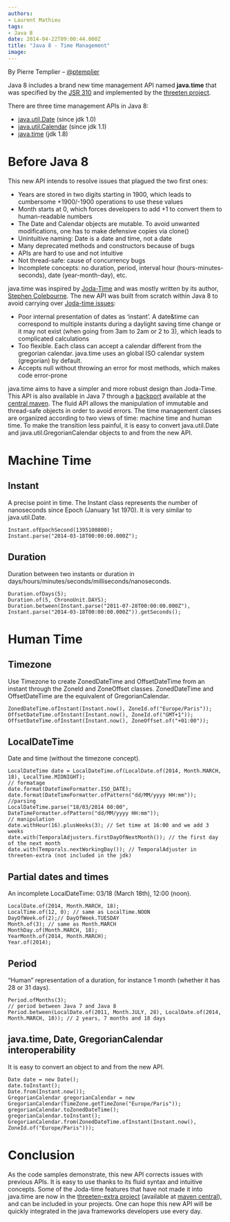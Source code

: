 ```yaml
---
authors:
- Laurent Mathieu
tags:
- Java 8
date: 2014-04-22T09:00:44.000Z
title: "Java 8 - Time Management"
image: 
---
```


By Pierre Templier – [@ptemplier](http://www.twitter.com/ptemplier)

Java 8 includes a brand new time management API named **java.time** that was specified by the [JSR 310](https://jcp.org/en/jsr/detail?id=310) and implemented by the [threeten project](http://www.threeten.org/).

There are three time management APIs in Java 8:

- [java.util.Date](http://download.java.net/jdk8/docs/api/java/util/Date.html) (since jdk 1.0)
- [java.util.Calendar](http://download.java.net/jdk8/docs/api/java/util/Calendar.html) (since jdk 1.1)
- [java.time](http://download.java.net/jdk8/docs/api/java/time/package-summary.html) (jdk 1.8)

# Before Java 8

This new API intends to resolve issues that plagued the two first ones:

- Years are stored in two digits starting in 1900, which leads to cumbersome +1900/-1900 operations to use these values
- Month starts at 0, which forces developers to add +1 to convert them to human-readable numbers
- The Date and Calendar objects are mutable. To avoid unwanted modifications, one has to make defensive copies via clone()
- Unintuitive naming: Date is a date and time, not a date
- Many deprecated methods and constructors because of bugs
- APIs are hard to use and not intuitive
- Not thread-safe: cause of concurrency bugs
- Incomplete concepts: no duration, period, interval hour (hours-minutes-seconds), date (year-month-day), etc.

java.time was inspired by [Joda-Time](http://www.joda.org/joda-time/) and was mostly written by its author, [Stephen Colebourne](http://blog.joda.org/).
 The new API was built from scratch within Java 8 to avoid carrying over [Joda-time issues](http://blog.joda.org/2009/11/why-jsr-310-isn-joda-time_4941.html):

- Poor internal presentation of dates as ‘instant’. A date&time can correspond to multiple instants during a daylight saving time change or it may not exist (when going from 3am to 2am or 2 to 3), which leads to complicated calculations
- Too flexible. Each class can accept a calendar different from the gregorian calendar. java.time uses an global ISO calendar system (gregorian) by default.
- Accepts null without throwing an error for most methods, which makes code error-prone

java.time aims to have a simpler and more robust design than Joda-Time. This API is also available in Java 7 through a [backport](https://github.com/ThreeTen/threetenbp) available at the [central maven](http://search.maven.org/#search%7Cgav%7C1%7Cg%3A%22org.threeten%22%20AND%20a%3A%22threetenbp%22). The fluid API allows the manipulation of immutable and thread-safe objects in order to avoid errors. The time management classes are organized according to two views of time: machine time and human time. To make the transition less painful, it is easy to convert java.util.Date and java.util.GregorianCalendar objects to and from the new API.

# Machine Time

## Instant

A precise point in time.
 The Instant class represents the number of nanoseconds since Epoch (January 1st 1970). It is very similar to java.util.Date.

```language-java
Instant.ofEpochSecond(1395100800);
Instant.parse("2014-03-18T00:00:00.000Z");
```

## Duration

Duration between two instants or duration in days/hours/minutes/seconds/milliseconds/nanoseconds.

```language-java
Duration.ofDays(5);
Duration.of(5, ChronoUnit.DAYS);
Duration.between(Instant.parse("2011-07-28T00:00:00.000Z"),
Instant.parse("2014-03-18T00:00:00.000Z")).getSeconds();
```

# Human Time

## Timezone

Use Timezone to create ZonedDateTime and OffsetDateTime from an instant through the ZoneId and ZoneOffset classes.
 ZonedDateTime and OffsetDateTime are the equivalent of GregorianCalendar.

```language-java
ZonedDateTime.ofInstant(Instant.now(), ZoneId.of("Europe/Paris"));
OffsetDateTime.ofInstant(Instant.now(), ZoneId.of("GMT+1"));
OffsetDateTime.ofInstant(Instant.now(), ZoneOffset.of("+01:00"));
```

## LocalDateTime

Date and time (without the timezone concept).

```language-java
LocalDateTime date = LocalDateTime.of(LocalDate.of(2014, Month.MARCH, 18), LocalTime.MIDNIGHT);
// formatage
date.format(DateTimeFormatter.ISO_DATE);
date.format(DateTimeFormatter.ofPattern("dd/MM/yyyy HH:mm"));
//parsing
LocalDateTime.parse("18/03/2014 00:00", DateTimeFormatter.ofPattern("dd/MM/yyyy HH:mm"));
// manipulation
date.withHour(16).plusWeeks(3); // Set time at 16:00 and we add 3 weeks
date.with(TemporalAdjusters.firstDayOfNextMonth()); // the first day of the next month
date.with(Temporals.nextWorkingDay()); // TemporalAdjuster in threeten-extra (not included in the jdk)
```

## Partial dates and times

An incomplete LocalDateTime: 03/18 (March 18th), 12:00 (noon).

```language-java
LocalDate.of(2014, Month.MARCH, 18);
LocalTime.of(12, 0); // same as LocalTime.NOON
DayOfWeek.of(2);// DayOfWeek.TUESDAY
Month.of(3); // same as Month.MARCH
MonthDay.of(Month.MARCH, 18);
YearMonth.of(2014, Month.MARCH);
Year.of(2014);
```

## Period

“Human” representation of a duration, for instance 1 month (whether it has 28 or 31 days).

```language-java
Period.ofMonths(3);
// period between Java 7 and Java 8
Period.between(LocalDate.of(2011, Month.JULY, 28), LocalDate.of(2014, Month.MARCH, 18)); // 2 years, 7 months and 18 days
```

## java.time, Date, GregorianCalendar interoperability

It is easy to convert an object to and from the new API.

```language-java
Date date = new Date();
date.toInstant();
Date.from(Instant.now());
GregorianCalendar gregorianCalendar = new GregorianCalendar(TimeZone.getTimeZone("Europe/Paris"));
gregorianCalendar.toZonedDateTime();
gregorianCalendar.toInstant();
GregorianCalendar.from(ZonedDateTime.ofInstant(Instant.now(), ZoneId.of("Europe/Paris")));

```

# Conclusion

As the code samples demonstrate, this new API corrects issues with previous APIs. It is easy to use thanks to its fluid syntax and intuitive concepts.
 Some of the Joda-time features that have not made it into java.time are now in the [threeten-extra project](http://www.threeten.org/threeten-extra/) (available at [maven central](http://search.maven.org/#search%7Cga%7C1%7Ca%3A%22threeten-extra%22)), and can be included in your projects.
 One can hope this new API will be quickly integrated in the java frameworks developers use every day.
